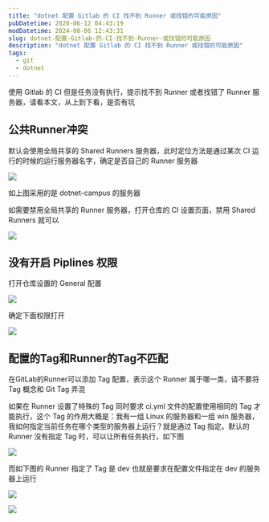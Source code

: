 ```yaml
---
title: "dotnet 配置 Gitlab 的 CI 找不到 Runner 或找错的可能原因"
pubDatetime: 2020-06-12 04:43:19
modDatetime: 2024-08-06 12:43:31
slug: dotnet-配置-Gitlab-的-CI-找不到-Runner-或找错的可能原因
description: "dotnet 配置 Gitlab 的 CI 找不到 Runner 或找错的可能原因"
tags:
  - git
  - dotnet
---
```





使用 Gitlab 的 CI 但是任务没有执行，提示找不到 Runner 或者找错了 Runner 服务器，请看本文，从上到下看，是否有坑

<!--more-->


<!-- CreateTime:6/12/2020 12:43:19 PM -->



## 公共Runner冲突

默认会使用全局共享的 Shared Runners 服务器，此时定位方法是通过某次 CI 运行的时候的运行服务器名字，确定是否自己的 Runner 服务器

<!-- ![](images/img-dotnet 配置 Gitlab 的 CI 找不到 Runner 或找错的可能原因0.png) -->

![](images/img-lindexi%2F20206121246568787.jpg)

如上图采用的是 dotnet-campus 的服务器


如需要禁用全局共享的 Runner 服务器，打开仓库的 CI 设置页面，禁用 Shared Runners 就可以

<!-- ![](images/img-dotnet 配置 Gitlab 的 CI 找不到 Runner 或找错的可能原因1.png) -->

![](images/img-lindexi%2F20206121247556773.jpg)

## 没有开启 Piplines 权限

打开仓库设置的 General 配置

<!-- ![](images/img-dotnet 配置 Gitlab 的 CI 找不到 Runner 或找错的可能原因2.png) -->

![](images/img-lindexi%2F20206121248405534.jpg)

确定下面权限打开

<!-- ![](images/img-dotnet 配置 Gitlab 的 CI 找不到 Runner 或找错的可能原因3.png) -->

![](images/img-lindexi%2F20206121249268612.jpg)

## 配置的Tag和Runner的Tag不匹配

在GitLab的Runner可以添加 Tag 配置，表示这个 Runner 属于哪一类，请不要将 Tag 概念和 Git Tag 弄混

如果在 Runner 设置了特殊的 Tag 同时要求 ci.yml 文件的配置使用相同的 Tag 才能执行，这个 Tag 的作用大概是：我有一组 Linux 的服务器和一组 win 服务器，我如何指定当前任务在哪个类型的服务器上运行？就是通过 Tag 指定。默认的 Runner 没有指定 Tag 时，可以让所有任务执行，如下图

<!-- ![](images/img-dotnet 配置 Gitlab 的 CI 找不到 Runner 或找错的可能原因4.png) -->

![](images/img-lindexi%2F20206121250263619.jpg)

而如下图的 Runner 指定了 Tag 是 dev 也就是要求在配置文件指定在 dev 的服务器上运行

<!-- ![](images/img-dotnet 配置 Gitlab 的 CI 找不到 Runner 或找错的可能原因5.png) -->

![](images/img-lindexi%2F20206121251466177.jpg)

<!-- ![](images/img-dotnet 配置 Gitlab 的 CI 找不到 Runner 或找错的可能原因6.png) -->

![](images/img-lindexi%2F2020612125376797.jpg)

